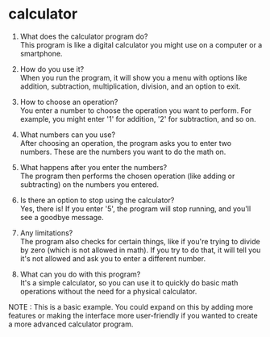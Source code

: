 # calculator

1. What does the calculator program do?<br>
This program is like a digital calculator you might use on a computer or a smartphone.

2. How do you use it?<br>
When you run the program, it will show you a menu with options like addition, subtraction, multiplication, division, and an option to exit.

3. How to choose an operation?<br>
You enter a number to choose the operation you want to perform. For example, you might enter '1' for addition, '2' for subtraction, and so on.

4. What numbers can you use?<br>
After choosing an operation, the program asks you to enter two numbers. These are the numbers you want to do the math on.

5. What happens after you enter the numbers?<br>
The program then performs the chosen operation (like adding or subtracting) on the numbers you entered.

6. Is there an option to stop using the calculator?<br>
Yes, there is! If you enter '5', the program will stop running, and you'll see a goodbye message.

7. Any limitations?<br>
The program also checks for certain things, like if you're trying to divide by zero (which is not allowed in math). If you try to do that, it will tell you it's not allowed and ask you to enter a different number.

8. What can you do with this program?<br>
It's a simple calculator, so you can use it to quickly do basic math operations without the need for a physical calculator.

NOTE :
This is a basic example. You could expand on this by adding more features or making the interface more user-friendly if you wanted to create a more advanced calculator program.
